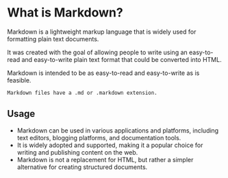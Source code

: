 # What is Markdown?
Markdown is a lightweight markup language that is widely used for formatting plain text documents.

It was created with the goal of allowing people to write using an easy-to-read and easy-to-write plain text format that could be converted into HTML.

Markdown is intended to be as easy-to-read and easy-to-write as is feasible.

```
Markdown files have a .md or .markdown extension.
```

## Usage
* Markdown can be used in various applications and platforms, including text editors, blogging platforms, and documentation tools.
* It is widely adopted and supported, making it a popular choice for writing and publishing content on the web.
* Markdown is not a replacement for HTML, but rather a simpler alternative for creating structured documents.